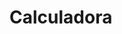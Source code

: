 <html>
  <head> 
    <meta charset="UTF-8">
    <meta name="viewport" content="width=device-width, initial-scale=1.0">
  </head>
  <body>
    <h1>Calculadora</h1>
  </body>
</html>
